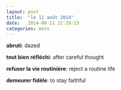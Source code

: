```yaml
---
layout: post
title:  "le 11 août 2014"
date:   2014-08-11 21:29:13
categories: mots
---
```


**abruti**: dazed

**tout bien réfléchi**: after careful thought

**refuser la vie routinière**: reject a routine life

**demeurer fidèle**: to stay faithful
